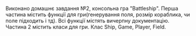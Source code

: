 Виконано домашнє завдання №2, консольна гра "Battleship". Перша частина містить функції для гри(генерування поля, розмір кораблика, чи поле підходить і тд). Всі функції містять вичерпну документацію. Частина 2 містить класи для гри. Клас Ship, Game, Player, Field.
